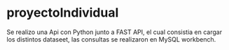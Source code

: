 ﻿# proyectoIndividual

Se realizo una Api con Python junto a FAST API, el cual consistia en cargar los distintos dataseet, las consultas se realizaron en MySQL workbench.
